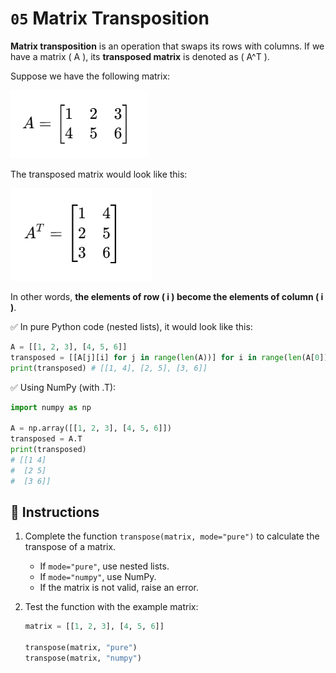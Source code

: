 # `05` Matrix Transposition  

**Matrix transposition** is an operation that swaps its rows with columns. If we have a matrix \( A \), its **transposed matrix** is denoted as \( A^T \).  

Suppose we have the following matrix:

![image-matrix1](/.learn/assets/matrix1.png)

The transposed matrix would look like this:

![image-matrix2](/.learn/assets/matrix2.png)

In other words, **the elements of row \( i \) become the elements of column \( i \)**.

✅ In pure Python code (nested lists), it would look like this:

```python
A = [[1, 2, 3], [4, 5, 6]]
transposed = [[A[j][i] for j in range(len(A))] for i in range(len(A[0]))]
print(transposed) # [[1, 4], [2, 5], [3, 6]]
```

✅ Using NumPy (with .T):

```python
import numpy as np

A = np.array([[1, 2, 3], [4, 5, 6]])
transposed = A.T
print(transposed)
# [[1 4]
#  [2 5]
#  [3 6]]
```

## 📝 Instructions

1. Complete the function `transpose(matrix, mode="pure")` to calculate the transpose of a matrix.

    - If `mode="pure"`, use nested lists.
    - If `mode="numpy"`, use NumPy.
    - If the matrix is not valid, raise an error.

2. Test the function with the example matrix:

    ```python
    matrix = [[1, 2, 3], [4, 5, 6]]

    transpose(matrix, "pure")
    transpose(matrix, "numpy")
    ```
